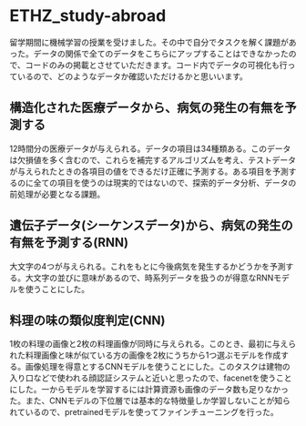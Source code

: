 # ETHZ_study-abroad
留学期間に機械学習の授業を受けました。その中で自分でタスクを解く課題があった。データの関係で全てのデータをこちらにアップすることはできなかったので、コードのみの掲載とさせていただきます。コード内でデータの可視化も行っているので、どのようなデータか確認いただけるかと思いいます。


## 構造化された医療データから、病気の発生の有無を予測する
12時間分の医療データが与えられる。データの項目は34種類ある。このデータは欠損値を多く含むので、これらを補完するアルゴリズムを考え、テストデータが与えられたときの各項目の値をできるだけ正確に予測する。ある項目を予測するのに全ての項目を使うのは現実的ではないので、探索的データ分析、データの前処理が必要となる課題。


## 遺伝子データ(シーケンスデータ)から、病気の発生の有無を予測する(RNN)
大文字の4つが与えられる。これをもとに今後病気を発生するかどうかを予測する。大文字の並びに意味があるので、時系列データを扱うのが得意なRNNモデルを使うことにした。


## 料理の味の類似度判定(CNN)
1枚の料理の画像と2枚の料理画像が同時に与えられる。このとき、最初に与えられた料理画像と味が似ている方の画像を2枚にうちから1つ選ぶモデルを作成する。画像処理を得意とするCNNモデルを使うことにした。このタスクは建物の入り口などで使われる顔認証システムと近いと思ったので、facenetを使うことにした。一からモデルを学習するには計算資源も画像のデータ数も足りなかった。また、CNNモデルの下位層では基本的な特徴量しか学習しないことが知られているので、pretrainedモデルを使ってファインチューニングを行った。
